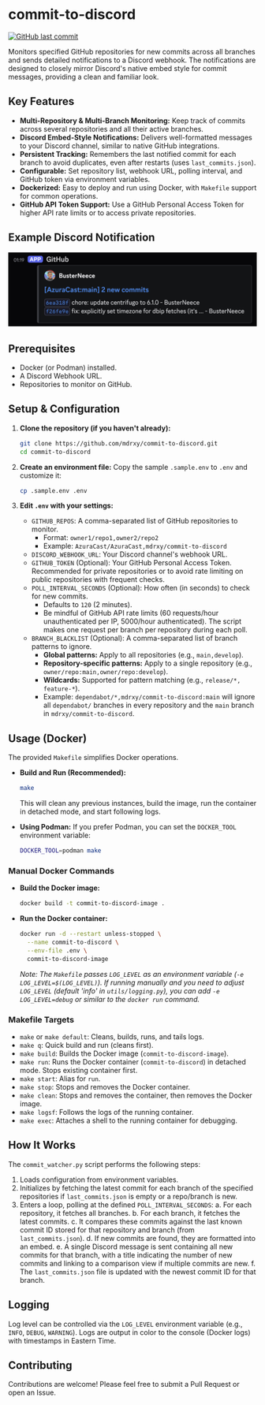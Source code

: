 # commit-to-discord

[![GitHub last commit](https://img.shields.io/github/last-commit/mdrxy/commit-to-discord)](https://github.com/mdrxy/commit-to-discord/commits/main)

Monitors specified GitHub repositories for new commits across all branches and sends detailed notifications to a Discord webhook. The notifications are designed to closely mirror Discord's native embed style for commit messages, providing a clean and familiar look.

## Key Features

* **Multi-Repository & Multi-Branch Monitoring:** Keep track of commits across several repositories and all their active branches.
* **Discord Embed-Style Notifications:** Delivers well-formatted messages to your Discord channel, similar to native GitHub integrations.
* **Persistent Tracking:** Remembers the last notified commit for each branch to avoid duplicates, even after restarts (uses `last_commits.json`).
* **Configurable:** Set repository list, webhook URL, polling interval, and GitHub token via environment variables.
* **Dockerized:** Easy to deploy and run using Docker, with `Makefile` support for common operations.
* **GitHub API Token Support:** Use a GitHub Personal Access Token for higher API rate limits or to access private repositories.

## Example Discord Notification

![Example Discord Notification](/img/example.png)

## Prerequisites

* Docker (or Podman) installed.
* A Discord Webhook URL.
* Repositories to monitor on GitHub.

## Setup & Configuration

1. **Clone the repository (if you haven't already):**

    ```bash
    git clone https://github.com/mdrxy/commit-to-discord.git
    cd commit-to-discord
    ```

2. **Create an environment file:**
    Copy the sample `.sample.env` to `.env` and customize it:

    ```bash
    cp .sample.env .env
    ```

3. **Edit `.env` with your settings:**

    * `GITHUB_REPOS`: A comma-separated list of GitHub repositories to monitor.
        * Format: `owner1/repo1,owner2/repo2`
        * Example: `AzuraCast/AzuraCast,mdrxy/commit-to-discord`
    * `DISCORD_WEBHOOK_URL`: Your Discord channel's webhook URL.
    * `GITHUB_TOKEN` (Optional): Your GitHub Personal Access Token. Recommended for private repositories or to avoid rate limiting on public repositories with frequent checks.
    * `POLL_INTERVAL_SECONDS` (Optional): How often (in seconds) to check for new commits.
        * Defaults to `120` (2 minutes).
        * Be mindful of GitHub API rate limits (60 requests/hour unauthenticated per IP, 5000/hour authenticated). The script makes one request per branch per repository during each poll.
    * `BRANCH_BLACKLIST` (Optional): A comma-separated list of branch patterns to ignore.
        * **Global patterns:** Apply to all repositories (e.g., `main,develop`).
        * **Repository-specific patterns:** Apply to a single repository (e.g., `owner/repo:main,owner/repo:develop`).
        * **Wildcards:** Supported for pattern matching (e.g., `release/*, feature-*`).
        * Example: `dependabot/*,mdrxy/commit-to-discord:main` will ignore all `dependabot/` branches in every repository and the `main` branch in `mdrxy/commit-to-discord`.

## Usage (Docker)

The provided `Makefile` simplifies Docker operations.

* **Build and Run (Recommended):**

    ```bash
    make
    ```

    This will clean any previous instances, build the image, run the container in detached mode, and start following logs.

* **Using Podman:**
    If you prefer Podman, you can set the `DOCKER_TOOL` environment variable:

    ```bash
    DOCKER_TOOL=podman make
    ```

### Manual Docker Commands

* **Build the Docker image:**

    ```bash
    docker build -t commit-to-discord-image .
    ```

* **Run the Docker container:**

    ```bash
    docker run -d --restart unless-stopped \
      --name commit-to-discord \
      --env-file .env \
      commit-to-discord-image
    ```

    *Note: The `Makefile` passes `LOG_LEVEL` as an environment variable (`-e LOG_LEVEL=$(LOG_LEVEL)`). If running manually and you need to adjust `LOG_LEVEL` (default 'info' in `utils/logging.py`), you can add `-e LOG_LEVEL=debug` or similar to the `docker run` command.*

### Makefile Targets

* `make` or `make default`: Cleans, builds, runs, and tails logs.
* `make q`: Quick build and run (cleans first).
* `make build`: Builds the Docker image (`commit-to-discord-image`).
* `make run`: Runs the Docker container (`commit-to-discord`) in detached mode. Stops existing container first.
* `make start`: Alias for `run`.
* `make stop`: Stops and removes the Docker container.
* `make clean`: Stops and removes the container, then removes the Docker image.
* `make logsf`: Follows the logs of the running container.
* `make exec`: Attaches a shell to the running container for debugging.

## How It Works

The `commit_watcher.py` script performs the following steps:

1. Loads configuration from environment variables.
2. Initializes by fetching the latest commit for each branch of the specified repositories if `last_commits.json` is empty or a repo/branch is new.
3. Enters a loop, polling at the defined `POLL_INTERVAL_SECONDS`:
    a.  For each repository, it fetches all branches.
    b.  For each branch, it fetches the latest commits.
    c.  It compares these commits against the last known commit ID stored for that repository and branch (from `last_commits.json`).
    d.  If new commits are found, they are formatted into an embed.
    e.  A single Discord message is sent containing all new commits for that branch, with a title indicating the number of new commits and linking to a comparison view if multiple commits are new.
    f.  The `last_commits.json` file is updated with the newest commit ID for that branch.

## Logging

Log level can be controlled via the `LOG_LEVEL` environment variable (e.g., `INFO`, `DEBUG`, `WARNING`). Logs are output in color to the console (Docker logs) with timestamps in Eastern Time.

## Contributing

Contributions are welcome! Please feel free to submit a Pull Request or open an Issue.
